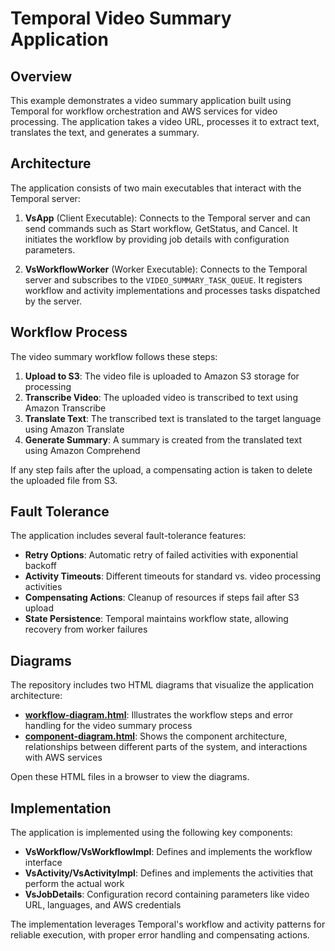 # Temporal Video Summary Application

## Overview

This example demonstrates a video summary application built using Temporal for workflow orchestration and AWS services for video processing. The application takes a video URL, processes it to extract text, translates the text, and generates a summary.

## Architecture

The application consists of two main executables that interact with the Temporal server:

1. **VsApp** (Client Executable): Connects to the Temporal server and can send commands such as Start workflow, GetStatus, and Cancel. It initiates the workflow by providing job details with configuration parameters.

2. **VsWorkflowWorker** (Worker Executable): Connects to the Temporal server and subscribes to the `VIDEO_SUMMARY_TASK_QUEUE`. It registers workflow and activity implementations and processes tasks dispatched by the server.

## Workflow Process

The video summary workflow follows these steps:

1. **Upload to S3**: The video file is uploaded to Amazon S3 storage for processing
2. **Transcribe Video**: The uploaded video is transcribed to text using Amazon Transcribe
3. **Translate Text**: The transcribed text is translated to the target language using Amazon Translate
4. **Generate Summary**: A summary is created from the translated text using Amazon Comprehend

If any step fails after the upload, a compensating action is taken to delete the uploaded file from S3.

## Fault Tolerance

The application includes several fault-tolerance features:

- **Retry Options**: Automatic retry of failed activities with exponential backoff
- **Activity Timeouts**: Different timeouts for standard vs. video processing activities
- **Compensating Actions**: Cleanup of resources if steps fail after S3 upload
- **State Persistence**: Temporal maintains workflow state, allowing recovery from worker failures

## Diagrams

The repository includes two HTML diagrams that visualize the application architecture:

- **[workflow-diagram.html](workflow-diagram.html)**: Illustrates the workflow steps and error handling for the video summary process
- **[component-diagram.html](component-diagram.html)**: Shows the component architecture, relationships between different parts of the system, and interactions with AWS services

Open these HTML files in a browser to view the diagrams.

## Implementation

The application is implemented using the following key components:

- **VsWorkflow/VsWorkflowImpl**: Defines and implements the workflow interface
- **VsActivity/VsActivityImpl**: Defines and implements the activities that perform the actual work
- **VsJobDetails**: Configuration record containing parameters like video URL, languages, and AWS credentials

The implementation leverages Temporal's workflow and activity patterns for reliable execution, with proper error handling and compensating actions.
